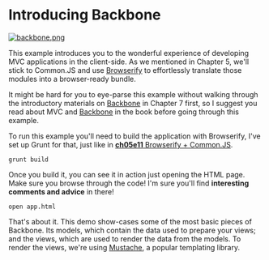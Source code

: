 # Introducing Backbone

[![backbone.png][1]][2]

This example introduces you to the wonderful experience of developing MVC applications in the client-side. As we mentioned in Chapter 5, we'll stick to Common.JS and use [Browserify][3] to effortlessly translate those modules into a browser-ready bundle.

It might be hard for you to eye-parse this example without walking through the introductory materials on [Backbone][2] in Chapter 7 first, so I suggest you read about MVC and [Backbone][2] in the book before going through this example.

To run this example you'll need to build the application with Browserify, I've set up Grunt for that, just like in [**ch05e11** Browserify + Common.JS][4].

```shell
grunt build
```

Once you build it, you can see it in action just opening the HTML page. Make sure you browse through the code! I'm sure you'll find **interesting comments and advice** in there!

```shell
open app.html
```

That's about it. This demo show-cases some of the most basic pieces of Backbone. Its models, which contain the data used to prepare your views; and the views, which are used to render the data from the models. To render the views, we're using [Mustache][5], a popular templating library.

[1]: https://raw.github.com/bevacqua/buildfirst/master/images/backbone.png
[2]: http://backbonejs.org/ "Backbone.js MVC Framework"
[3]: http://browserify.org/
[4]: https://github.com/bevacqua/buildfirst/tree/master/ch05/11_browserify-cjs
[5]: http://mustache.github.io/
